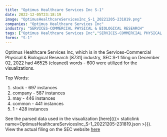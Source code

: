 ```yaml
---
title: "Optimus Healthcare Services Inc S-1"
date: 2022-12-05T23:18:19
image: "OptimusHealthcareServicesInc_S-1_20221205-231819.png"
companies: "Optimus Healthcare Services Inc"
industry: "SERVICES-COMMERCIAL PHYSICAL & BIOLOGICAL RESEARCH"
tags: ["Optimus Healthcare Services Inc","SERVICES-COMMERCIAL PHYSICAL & BIOLOGICAL RESEARCH","12-02-2022","S-1"]
forms: "S-1"
---
```

Optimus Healthcare Services Inc, which is in the Services-Commercial Physical & Biological Research [8731] industry, SEC S-1 filing on December 02, 2022 had 46525 (cleaned) words - 600 were utilized for the visualizations.

Top Words:
1. stock - 697 instances
2. company - 587 instances
3. may - 446 instances
4. common - 441 instances
5. 1 - 428 instances


See the parsed data used in the visualization [here]({{< staticlink name=OptimusHealthcareServicesInc_S-1_20221205-231819.json >}}).  
View the actual filing on the SEC website [here](https://www.sec.gov/Archives/edgar/data/1892025/0001213900-22-077245.txt)